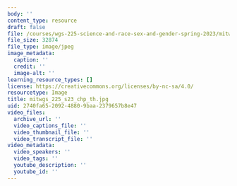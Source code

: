 ```yaml
---
body: ''
content_type: resource
draft: false
file: /courses/wgs-225-science-and-race-sex-and-gender-spring-2023/mitwgs_225_s23_chp_th.jpg
file_size: 32874
file_type: image/jpeg
image_metadata:
  caption: ''
  credit: ''
  image-alt: ''
learning_resource_types: []
license: https://creativecommons.org/licenses/by-nc-sa/4.0/
resourcetype: Image
title: mitwgs_225_s23_chp_th.jpg
uid: 2740fa65-2092-4880-9baa-2379657b8e47
video_files:
  archive_url: ''
  video_captions_file: ''
  video_thumbnail_file: ''
  video_transcript_file: ''
video_metadata:
  video_speakers: ''
  video_tags: ''
  youtube_description: ''
  youtube_id: ''
---
```

